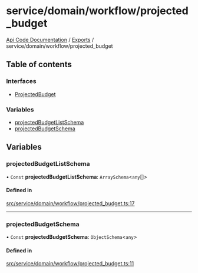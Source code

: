 # service/domain/workflow/projected\_budget
 
[Api Code Documentation](../README.md) / [Exports](../modules.md) / service/domain/workflow/projected\_budget

## Table of contents

### Interfaces

- [ProjectedBudget](../interfaces/service_domain_workflow_projected_budget.ProjectedBudget.md)

### Variables

- [projectedBudgetListSchema](service_domain_workflow_projected_budget.md#projectedbudgetlistschema)
- [projectedBudgetSchema](service_domain_workflow_projected_budget.md#projectedbudgetschema)

## Variables

### projectedBudgetListSchema

• `Const` **projectedBudgetListSchema**: `ArraySchema`\<`any`[]\>

#### Defined in

[src/service/domain/workflow/projected_budget.ts:17](https://github.com/openkfw/TruBudget/blob/3cf6626/api/src/service/domain/workflow/projected_budget.ts#L17)

___

### projectedBudgetSchema

• `Const` **projectedBudgetSchema**: `ObjectSchema`\<`any`\>

#### Defined in

[src/service/domain/workflow/projected_budget.ts:11](https://github.com/openkfw/TruBudget/blob/3cf6626/api/src/service/domain/workflow/projected_budget.ts#L11)
